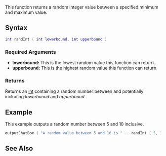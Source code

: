 This function returns a random integer value between a specified minimum and maximum value.

Syntax
------

``` lua
int randInt ( int lowerbound, int upperbound )
```

### Required Arguments

-   **lowerbound:** This is the lowest random value this function can return.
-   **upperbound:** This is the highest random value this function can return.

### Returns

Returns an [int](/int.md "wikilink") containing a random number between and potentially including *lowerbound* and *upperbound*.

Example
-------

This example outputs a random number between 5 and 10 inclusive.

``` lua
outputChatBox ( "A random value between 5 and 10 is " .. randInt ( 5, 10 ) )
```

See Also
--------
